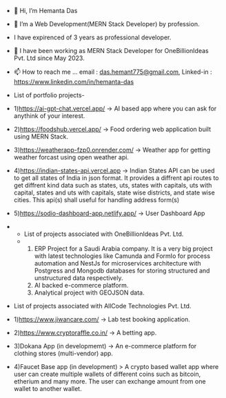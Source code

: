 - 👋 Hi, I’m Hemanta Das
- 👀 I’m a Web Development(MERN Stack Developer) by profession.
-  I have expirenced of 3 years as professional developer.
- 🌱 I have been working as MERN Stack Developer for OneBillionIdeas Pvt. Ltd since May 2023.
- 📫 How to reach me ... email : das.hemant775@gmail.com,  Linked-in : https://www.linkedin.com/in/hemanta-das

- List of portfolio projects-
- 1)https://ai-gpt-chat.vercel.app/        -> AI based app where you can ask for anythink of your interest.
- 2)https://foodshub.vercel.app/           -> Food ordering web application built using MERN Stack.
- 3)https://weatherapp-fzp0.onrender.com/  -> Weather app for getting weather forcast using open weather api.
- 4)https://indian-states-api.vercel.app   -> Indian States API can be used to get all states of India in json  format. It provides a diffrent api routes to get diffrent                                               kind data such as states, uts, states with capitals, uts with capital, states and uts with capitals, state wise districts,                                                 and state wise cities. This api(s) shall useful for handling address form(s)
- 5)https://sodio-dashboard-app.netlify.app/ -> User Dashboard App

- - List of projects associated with OneBillionIdeas Pvt. Ltd.
  - 1) ERP Project for a Saudi Arabia company. It is a very big project with latest technologies like Camunda and FormIo for process automation and NestJs for microservices architecture with Postgress and Mongodb databases for storing structured and unstructured data respectively.
    2) AI backed e-commerce platform.
    3) Analytical project with GEOJSON data.



    
- List of projects associated with AllCode Technologies Pvt. Ltd.
- 1)https://www.jiwancare.com/    -> Lab test booking application.
- 2)https://www.cryptoraffle.co.in/   -> A betting app.
- 3)Dokana App (in developmemt) -> An e-commerce platform for clothing stores (multi-vendor) app.
- 4)Faucet Base app (in development) > A crypto based wallet app where user can create multiple wallets of different coins such as bitcoin, etherium and many more. The user can exchange amount from one wallet to another wallet.

<!---
Hemanta222/Hemanta222 is a ✨ special ✨ repository because its `README.md` (this file) appears on your GitHub profile.
You can click the Preview link to take a look at your changes.
--->

